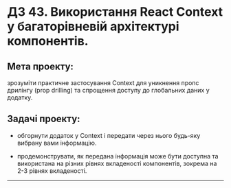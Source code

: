 # ДЗ 43. Використання React Context у багаторівневій архітектурі компонентів.

## Мета проекту:

зрозуміти практичне застосування Context для уникнення пропс дрилінгу (prop drilling) та спрощення доступу до глобальних даних у додатку.

## Задачі проекту:

- обгорнути додаток у Context і передати через нього будь-яку вибрану вами інформацію.

- продемонструвати, як передана інформація може бути доступна та використана на різних рівнях вкладеності компонентів, зокрема на 2-3 рівнях вкладеності.

---
